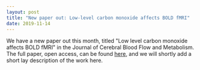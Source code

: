 ```yaml
---
layout: post
title: "New paper out: Low-level carbon monoxide affects BOLD fMRI"
date: 2019-11-14
---
```


We have a new paper out this month, titled "Low level carbon monoxide affects BOLD fMRI" in the Journal of Cerebral Blood Flow and Metabolism. The full paper, open access, can be found <a href="https://journals.sagepub.com/doi/full/10.1177/0271678X19887358">here</a>, and we will shortly add a short lay description of the work here. 
